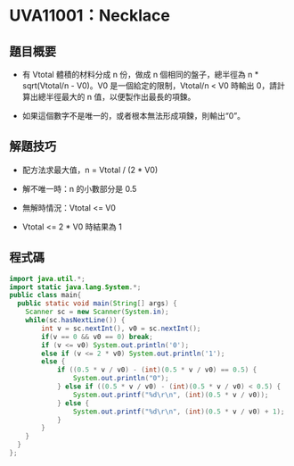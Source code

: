 # UVA11001：Necklace

## 題目概要

- 有 Vtotal 體積的材料分成 n 份，做成 n 個相同的盤子，總半徑為 n * sqrt(Vtotal/n - V0)。V0 是一個給定的限制，Vtotal/n < V0 時輸出 0，請計算出總半徑最大的 n 值，以便製作出最長的項鍊。

- 如果這個數字不是唯一的，或者根本無法形成項鍊，則輸出“0”。

## 解題技巧

- 配方法求最大值，n = Vtotal / (2 * V0)

- 解不唯一時：n 的小數部分是 0.5

- 無解時情況：Vtotal <= V0

- Vtotal <= 2 * V0 時結果為 1

## 程式碼

```java
import java.util.*;
import static java.lang.System.*;
public class main{
  public static void main(String[] args) {
    Scanner sc = new Scanner(System.in);
    while(sc.hasNextLine()) {
    	int v = sc.nextInt(), v0 = sc.nextInt();
    	if(v == 0 && v0 == 0) break;
    	if (v <= v0) System.out.println('0');
    	else if (v <= 2 * v0) System.out.println('1');
    	else {
    		if ((0.5 * v / v0) - (int)(0.5 * v / v0) == 0.5) {
    			System.out.println("0");
    		} else if ((0.5 * v / v0) - (int)(0.5 * v / v0) < 0.5) {
    			System.out.printf("%d\r\n", (int)(0.5 * v / v0));
    		} else {
    			System.out.printf("%d\r\n", (int)(0.5 * v / v0) + 1);
    		}
    	}
    }
  }
};
```


